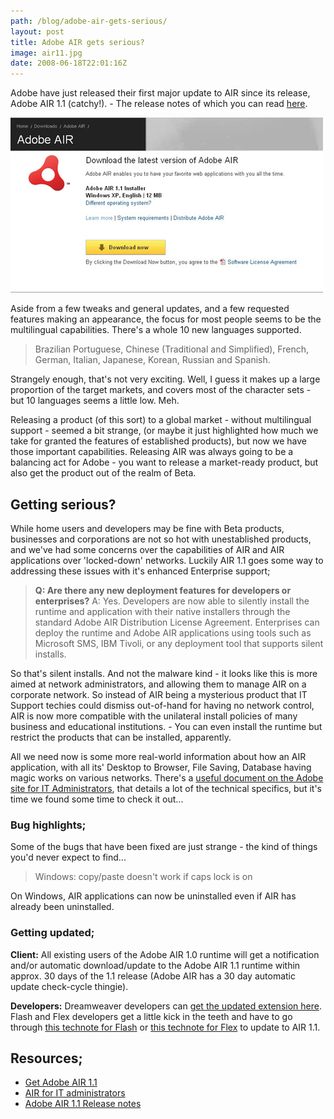 ```yaml
---
path: /blog/adobe-air-gets-serious/
layout: post
title: Adobe AIR gets serious?
image: air11.jpg
date: 2008-06-18T22:01:16Z
---
```


Adobe have just released their first major update to AIR since its release, Adobe AIR 1.1 (catchy!). - The release notes of which you can read [here](http://download.macromedia.com/pub/air/documentation/1_1/adobe_air_1-1_faq.pdf).

![](air11.jpg)

Aside from a few tweaks and general updates, and a few requested features making an appearance, the focus for most people seems to be the multilingual capabilities. There's a whole 10 new languages supported.

> Brazilian Portuguese, Chinese (Traditional and Simplified), French, German, Italian, Japanese, Korean, Russian and Spanish.

Strangely enough, that's not very exciting. Well, I guess it makes up a large proportion of the target markets, and covers most of the character sets - but 10 languages seems a little low. Meh.

Releasing a product (of this sort) to a global market - without multilingual support - seemed a bit strange, (or maybe it just highlighted how much we take for granted the features of established products), but now we have those important capabilities. Releasing AIR was always going to be a balancing act for Adobe - you want to release a market-ready product, but also get the product out of the realm of Beta.

## Getting serious?

While home users and developers may be fine with Beta products, businesses and corporations are not so hot with unestablished products, and we've had some concerns over the capabilities of AIR and AIR applications over 'locked-down' networks. Luckily AIR 1.1 goes some way to addressing these issues with it's enhanced Enterprise support;

> **Q: Are there any new deployment features for developers or enterprises?** A: Yes. Developers are now able to silently install the runtime and application with their native installers through the standard Adobe AIR Distribution License Agreement. Enterprises can deploy the runtime and Adobe AIR applications using tools such as Microsoft SMS, IBM Tivoli, or any deployment tool that supports silent installs.

So that's silent installs. And not the malware kind - it looks like this is more aimed at network administrators, and allowing them to manage AIR on a corporate network. So instead of AIR being a mysterious product that IT Support techies could dismiss out-of-hand for having no network control, AIR is now more compatible with the unilateral install policies of many business and educational institutions. - You can even install the runtime but restrict the products that can be installed, apparently.

All we need now is some more real-world information about how an AIR application, with all its' Desktop to Browser, File Saving, Database having magic works on various networks. There's a [useful document on the Adobe site for IT Administrators](http://download.macromedia.com/pub/air/documentation/1_1/air_admin_guide.pdf), that details a lot of the technical specifics, but it's time we found some time to check it out...

### **Bug highlights;**

Some of the bugs that have been fixed are just strange - the kind of things you'd never expect to find...

> Windows: copy/paste doesn't work if caps lock is on

On Windows, AIR applications can now be uninstalled even if AIR has already been uninstalled.

### **Getting updated;**

**Client:** All existing users of the Adobe AIR 1.0 runtime will get a notification and/or automatic download/update to the Adobe AIR 1.1 runtime within approx. 30 days of the 1.1 release (Adobe AIR has a 30 day automatic update check-cycle thingie).

**Developers:** Dreamweaver developers can [get the updated extension here](http://kb.adobe.com/selfservice/viewContent.do?externalId=kb403908&sliceId=1&devcon=f1b). Flash and Flex developers get a little kick in the teeth and have to go through [this technote for Flash](http://kb.adobe.com/selfservice/viewContent.do?externalId=kb403682&sliceId=1) or [this technote for Flex](http://www.adobe.com/devnet/flex/articles/flex_air1.1.html) to update to AIR 1.1.

## Resources;

- [Get Adobe AIR 1.1](http://get.adobe.com/air/)
- [AIR for IT administrators](http://www.adobe.com/go/air1-1faq)
- [Adobe AIR 1.1 Release notes](http://www.adobe.com/go/air1-1faq)
